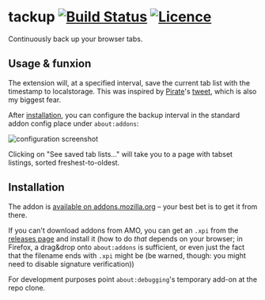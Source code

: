 # tackup [![Build Status](https://travis-ci.org/nabijaczleweli/tackup.svg)](https://travis-ci.org/nabijaczleweli/tackup) [![Licence](https://img.shields.io/badge/license-MIT-blue.svg?style=flat)](LICENSE)
Continuously back up your browser tabs.

## Usage & funxion

The extension will, at a specified interval, save the current tab list with the timestamp to localstorage.
This was inspired by [Pirate](https://github.com/thecoshman)'s [tweet](https://twitter.com/thecoshman/status/991028360590618624), which is also my biggest fear.

After [installation](#Installation), you can configure the backup interval in the standard addon config place under `about:addons`:

![configuration screenshot](https://user-images.githubusercontent.com/6709544/42739920-f425e390-889f-11e8-8fd3-986f506454bb.png)

Clicking on "See saved tab lists…" will take you to a page with tabset listings, sorted freshest-to-oldest.

## Installation

The addon is [available on addons.mozilla.org](https://addons.mozilla.org/en-GB/firefox/addon/tackup/) – your best bet is to get it from there.

If you can't download addons from AMO, you can get an `.xpi` from the [releases page](https://github.com/nabijaczleweli/tackup/releases) and install it
  (how to do *that* depends on your browser; in Firefox, a drag&drop onto `about:addons` is sufficient, or even just the fact that the filename ends with `.xpi` might be
  (be warned, though: you might need to disable signature verification))

For development purposes point `about:debugging`'s temporary add-on at the repo clone.
